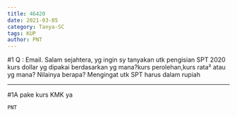 ```yaml
---
title: 46420
date: 2021-03-05
category: Tanya-SC
tags: KUP
author: PNT
---
```


#1 Q : Email. Salam sejahtera, yg ingin sy tanyakan utk pengisian SPT 2020 kurs dollar yg dipakai berdasarkan yg mana?kurs perolehan,kurs rata² atau yg mana? Nilainya berapa? Mengingat utk SPT harus dalam rupiah

---

#1A pake kurs KMK ya

`PNT`
